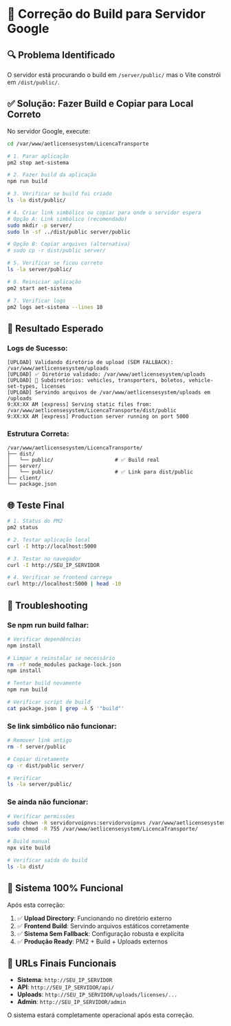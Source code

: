 # 🔧 Correção do Build para Servidor Google

## 🔍 Problema Identificado
O servidor está procurando o build em `/server/public/` mas o Vite constrói em `/dist/public/`.

## ✅ Solução: Fazer Build e Copiar para Local Correto

No servidor Google, execute:

```bash
cd /var/www/aetlicensesystem/LicencaTransporte

# 1. Parar aplicação
pm2 stop aet-sistema

# 2. Fazer build da aplicação
npm run build

# 3. Verificar se build foi criado
ls -la dist/public/

# 4. Criar link simbólico ou copiar para onde o servidor espera
# Opção A: Link simbólico (recomendado)
sudo mkdir -p server/
sudo ln -sf ../dist/public server/public

# Opção B: Copiar arquivos (alternativa)
# sudo cp -r dist/public server/

# 5. Verificar se ficou correto
ls -la server/public/

# 6. Reiniciar aplicação
pm2 start aet-sistema

# 7. Verificar logs
pm2 logs aet-sistema --lines 10
```

## 🎯 Resultado Esperado

### Logs de Sucesso:
```
[UPLOAD] Validando diretório de upload (SEM FALLBACK): /var/www/aetlicensesystem/uploads
[UPLOAD] ✅ Diretório validado: /var/www/aetlicensesystem/uploads
[UPLOAD] 📁 Subdiretórios: vehicles, transporters, boletos, vehicle-set-types, licenses
[UPLOAD] Servindo arquivos de /var/www/aetlicensesystem/uploads em /uploads
9:XX:XX AM [express] Serving static files from: /var/www/aetlicensesystem/LicencaTransporte/dist/public
9:XX:XX AM [express] Production server running on port 5000
```

### Estrutura Correta:
```
/var/www/aetlicensesystem/LicencaTransporte/
├── dist/
│   └── public/                    # ✅ Build real
├── server/
│   └── public/                    # ✅ Link para dist/public
├── client/
└── package.json
```

## 🌐 Teste Final

```bash
# 1. Status do PM2
pm2 status

# 2. Testar aplicação local
curl -I http://localhost:5000

# 3. Testar no navegador
curl -I http://SEU_IP_SERVIDOR

# 4. Verificar se frontend carrega
curl http://localhost:5000 | head -10
```

## 🔧 Troubleshooting

### Se npm run build falhar:

```bash
# Verificar dependências
npm install

# Limpar e reinstalar se necessário
rm -rf node_modules package-lock.json
npm install

# Tentar build novamente
npm run build

# Verificar script de build
cat package.json | grep -A 5 '"build"'
```

### Se link simbólico não funcionar:

```bash
# Remover link antigo
rm -f server/public

# Copiar diretamente
cp -r dist/public server/

# Verificar
ls -la server/public/
```

### Se ainda não funcionar:

```bash
# Verificar permissões
sudo chown -R servidorvoipnvs:servidorvoipnvs /var/www/aetlicensesystem/LicencaTransporte/
sudo chmod -R 755 /var/www/aetlicensesystem/LicencaTransporte/

# Build manual
npx vite build

# Verificar saída do build
ls -la dist/
```

## 🚀 Sistema 100% Funcional

Após esta correção:

1. ✅ **Upload Directory**: Funcionando no diretório externo
2. ✅ **Frontend Build**: Servindo arquivos estáticos corretamente
3. ✅ **Sistema Sem Fallback**: Configuração robusta e explícita
4. ✅ **Produção Ready**: PM2 + Build + Uploads externos

## 🎯 URLs Finais Funcionais

- **Sistema**: `http://SEU_IP_SERVIDOR`
- **API**: `http://SEU_IP_SERVIDOR/api/`
- **Uploads**: `http://SEU_IP_SERVIDOR/uploads/licenses/...`
- **Admin**: `http://SEU_IP_SERVIDOR/admin`

O sistema estará completamente operacional após esta correção.